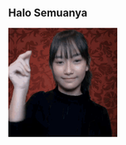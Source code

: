 ## Halo Semuanya

![freya-jayawardana-freya](https://github.com/ddedida/ddedida/blob/main/freya-jayawardana-freya.gif)
